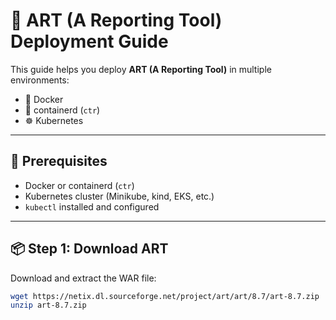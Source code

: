 # 🚀 ART (A Reporting Tool) Deployment Guide

This guide helps you deploy **ART (A Reporting Tool)** in multiple environments:

- 🐳 Docker
- 🔧 containerd (`ctr`)
- ☸️ Kubernetes

---

## 📁 Prerequisites

- Docker or containerd (`ctr`)
- Kubernetes cluster (Minikube, kind, EKS, etc.)
- `kubectl` installed and configured

---

## 📦 Step 1: Download ART

Download and extract the WAR file:

```bash
wget https://netix.dl.sourceforge.net/project/art/art/8.7/art-8.7.zip
unzip art-8.7.zip
